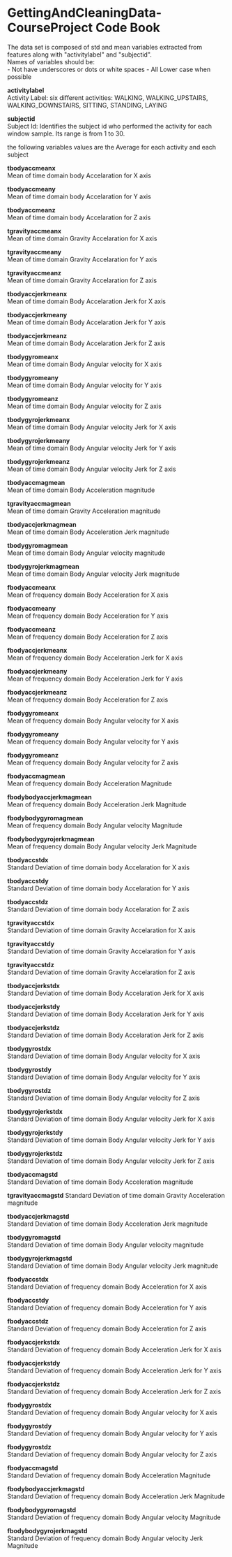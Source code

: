 GettingAndCleaningData-CourseProject Code Book
====================================
The data set is composed of std and mean variables extracted from features along with "activitylabel" and "subjectid".  
	Names of variables should be:  
	- Not have underscores or dots or white spaces
	- All Lower case when possible

**activitylabel**  
	Activity Label: six different activities:
		WALKING, WALKING_UPSTAIRS, WALKING_DOWNSTAIRS, SITTING, STANDING, LAYING
		
**subjectid**  
	Subject Id: Identifies the subject id who performed the activity for each window sample. 
				Its range is from 1 to 30.

the following variables values are the Average for each activity and each subject
				
**tbodyaccmeanx**  
	Mean of time domain body Accelaration for X axis

**tbodyaccmeany**  
	Mean of time domain body Accelaration for Y axis

**tbodyaccmeanz**  
	Mean of time domain body Accelaration for Z axis

**tgravityaccmeanx**  
	Mean of time domain Gravity Accelaration for X axis

**tgravityaccmeany**  
	Mean of time domain Gravity Accelaration for Y axis

**tgravityaccmeanz**  
	Mean of time domain Gravity Accelaration for Z axis

**tbodyaccjerkmeanx**  
	Mean of time domain Body Accelaration Jerk for X axis

**tbodyaccjerkmeany**  
	Mean of time domain Body Accelaration Jerk for Y axis
      
**tbodyaccjerkmeanz**  
	Mean of time domain Body Accelaration Jerk for Z axis

**tbodygyromeanx**  
	Mean of time domain Body Angular velocity for X axis

**tbodygyromeany**  
	Mean of time domain Body Angular velocity for Y axis

**tbodygyromeanz**  
	Mean of time domain Body Angular velocity for Z axis

**tbodygyrojerkmeanx**  
	Mean of time domain Body Angular velocity Jerk for X axis

**tbodygyrojerkmeany**  
	Mean of time domain Body Angular velocity Jerk for Y axis

**tbodygyrojerkmeanz**  
	Mean of time domain Body Angular velocity Jerk for Z axis
	
**tbodyaccmagmean**  
	Mean of time domain Body Acceleration magnitude

**tgravityaccmagmean**  
	Mean of time domain Gravity Acceleration magnitude

**tbodyaccjerkmagmean**  
	Mean of time domain Body Acceleration Jerk magnitude

**tbodygyromagmean**  
	Mean of time domain Body Angular velocity magnitude

**tbodygyrojerkmagmean**  
	Mean of time domain Body Angular velocity Jerk magnitude

**fbodyaccmeanx**  
	Mean of frequency domain Body Acceleration for X axis

**fbodyaccmeany**  
	Mean of frequency domain Body Acceleration for Y axis

**fbodyaccmeanz**  
	Mean of frequency domain Body Acceleration for Z axis

**fbodyaccjerkmeanx**  
	Mean of frequency domain Body Acceleration Jerk for X axis

**fbodyaccjerkmeany**  
	Mean of frequency domain Body Acceleration Jerk for Y axis
	
**fbodyaccjerkmeanz**  
	Mean of frequency domain Body Acceleration for Z axis

**fbodygyromeanx**  
	Mean of frequency domain Body Angular velocity for X axis

**fbodygyromeany**  
	Mean of frequency domain Body Angular velocity for Y axis

**fbodygyromeanz**  
	Mean of frequency domain Body Angular velocity for Z axis

**fbodyaccmagmean**  
	Mean of frequency domain Body Acceleration Magnitude

**fbodybodyaccjerkmagmean**  
	Mean of frequency domain Body Acceleration Jerk Magnitude

**fbodybodygyromagmean**  
	Mean of frequency domain Body Angular velocity Magnitude

**fbodybodygyrojerkmagmean**  
	Mean of frequency domain Body Angular velocity Jerk Magnitude

**tbodyaccstdx**  
	Standard Deviation of time domain body Accelaration for X axis
	
**tbodyaccstdy**  
	Standard Deviation of time domain body Accelaration for Y axis
	
**tbodyaccstdz**  
	Standard Deviation of time domain body Accelaration for Z axis

**tgravityaccstdx**  
	Standard Deviation of time domain Gravity Accelaration for X axis
	
**tgravityaccstdy**  
	Standard Deviation of time domain Gravity Accelaration for Y axis
	
**tgravityaccstdz**  
	Standard Deviation of time domain Gravity Accelaration for Z axis
	
**tbodyaccjerkstdx**  
	Standard Deviation of time domain Body Accelaration Jerk for X axis

**tbodyaccjerkstdy**  
	Standard Deviation of time domain Body Accelaration Jerk for Y axis
	
**tbodyaccjerkstdz**  
	Standard Deviation of time domain Body Accelaration Jerk for Z axis
	
**tbodygyrostdx**  
	Standard Deviation of time domain Body Angular velocity for X axis
	
**tbodygyrostdy**  
	Standard Deviation of time domain Body Angular velocity for Y axis

**tbodygyrostdz**  
	Standard Deviation of time domain Body Angular velocity for Z axis
	
**tbodygyrojerkstdx**  
	Standard Deviation of time domain Body Angular velocity Jerk for X axis
	
**tbodygyrojerkstdy**  
	Standard Deviation of time domain Body Angular velocity Jerk for Y axis

**tbodygyrojerkstdz**  
	Standard Deviation of time domain Body Angular velocity Jerk for Z axis
	
**tbodyaccmagstd**  
	Standard Deviation of time domain Body Acceleration magnitude

**tgravityaccmagstd** 
	Standard Deviation of time domain Gravity Acceleration magnitude
	
**tbodyaccjerkmagstd**  
	Standard Deviation of time domain Body Acceleration Jerk magnitude
	
**tbodygyromagstd**  
	Standard Deviation of time domain Body Angular velocity magnitude
	
**tbodygyrojerkmagstd**  
	Standard Deviation of time domain Body Angular velocity Jerk magnitude
	
**fbodyaccstdx**  
	Standard Deviation of frequency domain Body Acceleration for X axis
	
**fbodyaccstdy**  
	Standard Deviation of frequency domain Body Acceleration for Y axis

**fbodyaccstdz**  
	Standard Deviation of frequency domain Body Acceleration for Z axis
	
**fbodyaccjerkstdx**  
	Standard Deviation of frequency domain Body Acceleration Jerk for X axis

**fbodyaccjerkstdy**  
	Standard Deviation of frequency domain Body Acceleration Jerk for Y axis
	
**fbodyaccjerkstdz**  
	Standard Deviation of frequency domain Body Acceleration Jerk for Z axis	
	
**fbodygyrostdx**  
	Standard Deviation of frequency domain Body Angular velocity for X axis
	
**fbodygyrostdy**  
	Standard Deviation of frequency domain Body Angular velocity for Y axis

**fbodygyrostdz**  
	Standard Deviation of frequency domain Body Angular velocity for Z axis
	
**fbodyaccmagstd**  
	Standard Deviation of frequency domain Body Acceleration Magnitude
	
**fbodybodyaccjerkmagstd**  
	Standard Deviation of frequency domain Body Acceleration Jerk Magnitude
	
**fbodybodygyromagstd**  
	Standard Deviation of frequency domain Body Angular velocity Magnitude
	
**fbodybodygyrojerkmagstd**  
	Standard Deviation of frequency domain Body Angular velocity Jerk Magnitude    
		
		